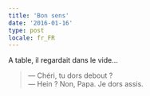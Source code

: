 ```yaml
---
title: 'Bon sens'
date: '2016-01-16'
type: post
locale: fr_FR
---
```


A table, il regardait dans le vide…

> — Chéri, tu dors debout ?  
> — Hein ? Non, Papa. Je dors assis.
